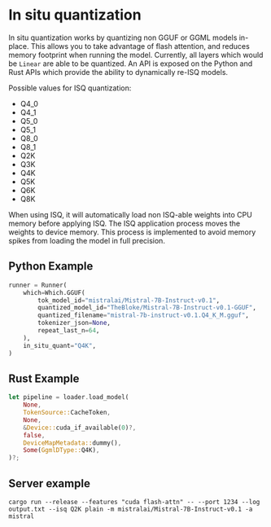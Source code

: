 # In situ quantization

In situ quantization works by quantizing non GGUF or GGML models in-place. This allows you to take advantage of flash attention, and reduces memory footprint when running the model. Currently, all layers which would be `Linear` are able to be quantized. An API is exposed on the Python and Rust APIs which provide the ability to dynamically re-ISQ models. 

Possible values for ISQ quantization:
- Q4_0
- Q4_1
- Q5_0
- Q5_1
- Q8_0
- Q8_1
- Q2K
- Q3K
- Q4K
- Q5K
- Q6K
- Q8K

When using ISQ, it will automatically load non ISQ-able weights into CPU memory before applying ISQ. The ISQ application process moves the weights to device memory. This process is implemented to avoid memory spikes from loading the model in full precision.

## Python Example
```python
runner = Runner(
    which=Which.GGUF(
        tok_model_id="mistralai/Mistral-7B-Instruct-v0.1",
        quantized_model_id="TheBloke/Mistral-7B-Instruct-v0.1-GGUF",
        quantized_filename="mistral-7b-instruct-v0.1.Q4_K_M.gguf",
        tokenizer_json=None,
        repeat_last_n=64,
    ),
    in_situ_quant="Q4K",
)
```

## Rust Example
```rust
let pipeline = loader.load_model(
    None,
    TokenSource::CacheToken,
    None,
    &Device::cuda_if_available(0)?,
    false,
    DeviceMapMetadata::dummy(),
    Some(GgmlDType::Q4K),
)?;
```

## Server example
```
cargo run --release --features "cuda flash-attn" -- --port 1234 --log output.txt --isq Q2K plain -m mistralai/Mistral-7B-Instruct-v0.1 -a mistral
```